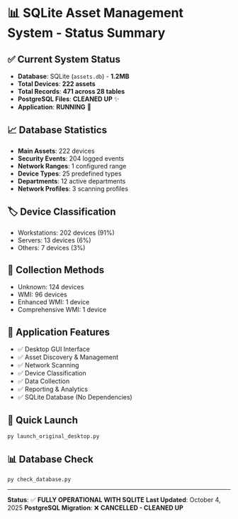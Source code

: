# 📊 SQLite Asset Management System - Status Summary

## ✅ **Current System Status**
- **Database**: SQLite (`assets.db`) - **1.2MB**
- **Total Devices**: **222 assets**
- **Total Records**: **471 across 28 tables**
- **PostgreSQL Files**: **CLEANED UP** ✨
- **Application**: **RUNNING** 🚀

## 📈 **Database Statistics**
- **Main Assets**: 222 devices
- **Security Events**: 204 logged events  
- **Network Ranges**: 1 configured range
- **Device Types**: 25 predefined types
- **Departments**: 12 active departments
- **Network Profiles**: 3 scanning profiles

## 🏷️ **Device Classification**
- Workstations: 202 devices (91%)
- Servers: 13 devices (6%)
- Others: 7 devices (3%)

## 🔧 **Collection Methods**
- Unknown: 124 devices
- WMI: 96 devices  
- Enhanced WMI: 1 device
- Comprehensive WMI: 1 device

## 📱 **Application Features**
- ✅ Desktop GUI Interface
- ✅ Asset Discovery & Management
- ✅ Network Scanning
- ✅ Device Classification
- ✅ Data Collection
- ✅ Reporting & Analytics
- ✅ SQLite Database (No Dependencies)

## 🚀 **Quick Launch**
```bash
py launch_original_desktop.py
```

## 📊 **Database Check**
```bash
py check_database.py
```

---
**Status**: ✅ **FULLY OPERATIONAL WITH SQLITE**
**Last Updated**: October 4, 2025
**PostgreSQL Migration**: ❌ **CANCELLED - CLEANED UP**